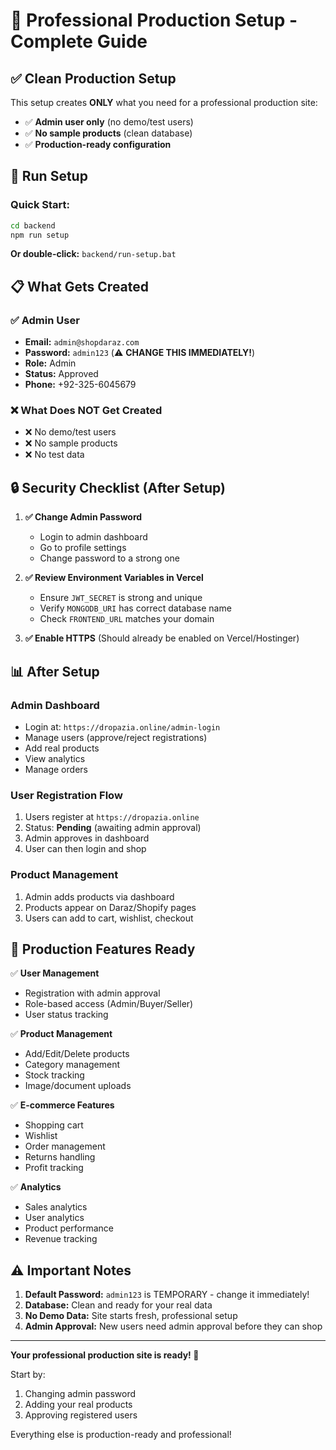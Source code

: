 # 🎯 Professional Production Setup - Complete Guide

## ✅ Clean Production Setup

This setup creates **ONLY** what you need for a professional production site:
- ✅ **Admin user only** (no demo/test users)
- ✅ **No sample products** (clean database)
- ✅ **Production-ready configuration**

## 🚀 Run Setup

### Quick Start:

```bash
cd backend
npm run setup
```

**Or double-click:** `backend/run-setup.bat`

## 📋 What Gets Created

### ✅ Admin User
- **Email:** `admin@shopdaraz.com`
- **Password:** `admin123` (⚠️ **CHANGE THIS IMMEDIATELY!**)
- **Role:** Admin
- **Status:** Approved
- **Phone:** +92-325-6045679

### ❌ What Does NOT Get Created
- ❌ No demo/test users
- ❌ No sample products
- ❌ No test data

## 🔒 Security Checklist (After Setup)

1. **✅ Change Admin Password**
   - Login to admin dashboard
   - Go to profile settings
   - Change password to a strong one

2. **✅ Review Environment Variables in Vercel**
   - Ensure `JWT_SECRET` is strong and unique
   - Verify `MONGODB_URI` has correct database name
   - Check `FRONTEND_URL` matches your domain

3. **✅ Enable HTTPS** (Should already be enabled on Vercel/Hostinger)

## 📊 After Setup

### Admin Dashboard
- Login at: `https://dropazia.online/admin-login`
- Manage users (approve/reject registrations)
- Add real products
- View analytics
- Manage orders

### User Registration Flow
1. Users register at `https://dropazia.online`
2. Status: **Pending** (awaiting admin approval)
3. Admin approves in dashboard
4. User can then login and shop

### Product Management
1. Admin adds products via dashboard
2. Products appear on Daraz/Shopify pages
3. Users can add to cart, wishlist, checkout

## 🎯 Production Features Ready

✅ **User Management**
- Registration with admin approval
- Role-based access (Admin/Buyer/Seller)
- User status tracking

✅ **Product Management**
- Add/Edit/Delete products
- Category management
- Stock tracking
- Image/document uploads

✅ **E-commerce Features**
- Shopping cart
- Wishlist
- Order management
- Returns handling
- Profit tracking

✅ **Analytics**
- Sales analytics
- User analytics
- Product performance
- Revenue tracking

## ⚠️ Important Notes

1. **Default Password:** `admin123` is TEMPORARY - change it immediately!
2. **Database:** Clean and ready for your real data
3. **No Demo Data:** Site starts fresh, professional setup
4. **Admin Approval:** New users need admin approval before they can shop

---

**Your professional production site is ready! 🎉**

Start by:
1. Changing admin password
2. Adding your real products
3. Approving registered users

Everything else is production-ready and professional!

